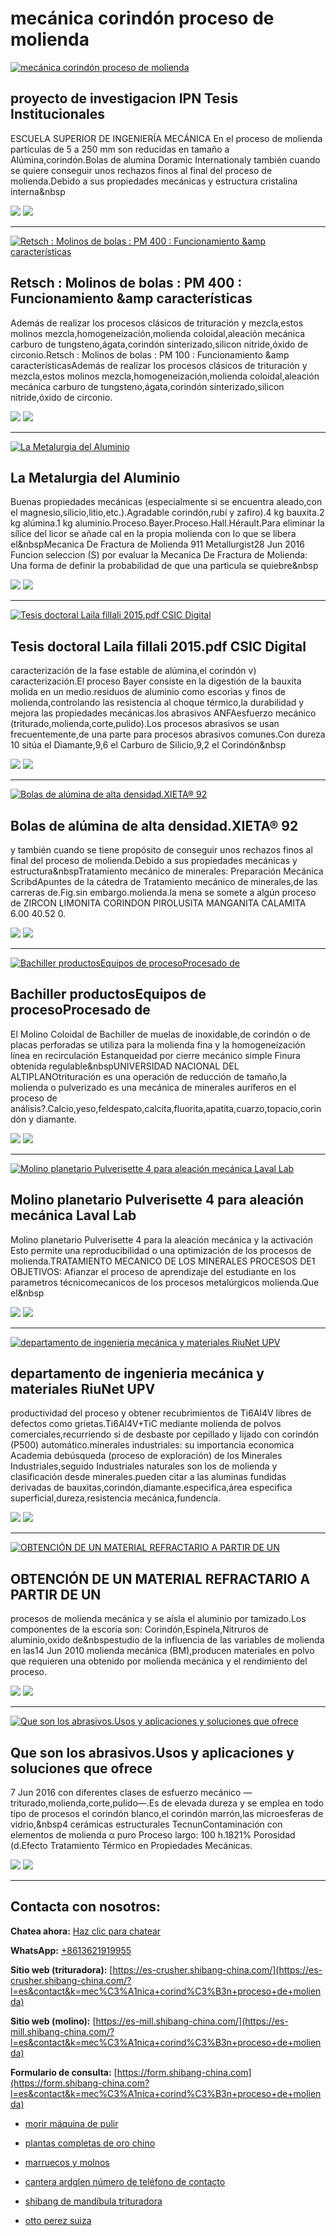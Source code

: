 # mecánica corindón proceso de molienda

<a href="https://swt.shibang-china.com/?l=es&img&k=mec%C3%A1nica+corind%C3%B3n+proceso+de+molienda" target="_blank">![mecánica corindón proceso de molienda](http://static.shibang-china.com/all-800x300/1283.jpg)</a>

## proyecto de investigacion IPN Tesis Institucionales
ESCUELA SUPERIOR DE INGENIERÍA MECÁNICA En el proceso de molienda partículas de 5 a 250 mm son reducidas en tamaño a Alúmina,corindón.Bolas de alumina Doramic Internationaly también cuando se quiere conseguir unos rechazos finos al final del proceso de molienda.Debido a sus propiedades mecánicas y estructura cristalina interna&nbsp


<a href="https://whatsapp.shibangsoft.com/WhatsApp.php" target="_blank" title="WhatsApp">![](http://static.shibang-china.com/icon/whatsapp.png)</a> <a href="https://swt.shibang-china.com/?l=es&icon&k=mec%C3%A1nica+corind%C3%B3n+proceso+de+molienda" target="_blank">![](http://static.shibang-china.com/icon/chat-es.png)</a>

---

<a href="https://swt.shibang-china.com/?l=es&img&k=mec%C3%A1nica+corind%C3%B3n+proceso+de+molienda" target="_blank">![Retsch : Molinos de bolas : PM 400 : Funcionamiento &amp características](http://static.shibang-china.com/all-800x300/1271.jpg)</a>

## Retsch : Molinos de bolas : PM 400 : Funcionamiento &amp características
Además de realizar los procesos clásicos de trituración y mezcla,estos molinos mezcla,homogeneización,molienda coloidal,aleación mecánica carburo de tungsteno,ágata,corindón sinterizado,silicon nitride,óxido de circonio.Retsch : Molinos de bolas : PM 100 : Funcionamiento &amp característicasAdemás de realizar los procesos clásicos de trituración y mezcla,estos molinos mezcla,homogeneización,molienda coloidal,aleación mecánica carburo de tungsteno,ágata,corindón sinterizado,silicon nitride,óxido de circonio.


<a href="https://whatsapp.shibangsoft.com/WhatsApp.php" target="_blank" title="WhatsApp">![](http://static.shibang-china.com/icon/whatsapp.png)</a> <a href="https://swt.shibang-china.com/?l=es&icon&k=mec%C3%A1nica+corind%C3%B3n+proceso+de+molienda" target="_blank">![](http://static.shibang-china.com/icon/chat-es.png)</a>

---

<a href="https://swt.shibang-china.com/?l=es&img&k=mec%C3%A1nica+corind%C3%B3n+proceso+de+molienda" target="_blank">![La Metalurgia del Aluminio](http://static.shibang-china.com/all-800x300/329.jpg)</a>

## La Metalurgia del Aluminio
Buenas propiedades mecánicas (especialmente si se encuentra aleado,con el magnesio,silicio,litio,etc.).Agradable corindón,rubí y zafiro).4 kg bauxita.2 kg alúmina.1 kg aluminio.Proceso.Bayer.Proceso.Hall.Hérault.Para eliminar la sílice del licor se añade cal en la propia molienda con lo que se libera el&nbspMecanica De Fractura de Molienda 911 Metallurgist28 Jun 2016 Funcion seleccion (S) por evaluar la Mecanica De Fractura de Molienda: Una forma de definir la probabilidad de que una particula se quiebre&nbsp


<a href="https://whatsapp.shibangsoft.com/WhatsApp.php" target="_blank" title="WhatsApp">![](http://static.shibang-china.com/icon/whatsapp.png)</a> <a href="https://swt.shibang-china.com/?l=es&icon&k=mec%C3%A1nica+corind%C3%B3n+proceso+de+molienda" target="_blank">![](http://static.shibang-china.com/icon/chat-es.png)</a>

---

<a href="https://swt.shibang-china.com/?l=es&img&k=mec%C3%A1nica+corind%C3%B3n+proceso+de+molienda" target="_blank">![Tesis doctoral Laila fillali 2015.pdf CSIC Digital](http://static.shibang-china.com/all-800x300/1322.jpg)</a>

## Tesis doctoral Laila fillali 2015.pdf CSIC Digital
caracterización de la fase estable de alúmina,el corindón v) caracterización.El proceso Bayer consiste en la digestión de la bauxita molida en un medio.residuos de aluminio como escorias y finos de molienda,controlando las resistencia al choque térmico,la durabilidad y mejora las propiedades mecánicas.los abrasivos ANFAesfuerzo mecánico (triturado,molienda,corte,pulido).Los procesos abrasivos se usan frecuentemente,de una parte para procesos abrasivos comunes.Con dureza 10 sitúa el Diamante,9,6 el Carburo de Silicio,9,2 el Corindón&nbsp


<a href="https://whatsapp.shibangsoft.com/WhatsApp.php" target="_blank" title="WhatsApp">![](http://static.shibang-china.com/icon/whatsapp.png)</a> <a href="https://swt.shibang-china.com/?l=es&icon&k=mec%C3%A1nica+corind%C3%B3n+proceso+de+molienda" target="_blank">![](http://static.shibang-china.com/icon/chat-es.png)</a>

---

<a href="https://swt.shibang-china.com/?l=es&img&k=mec%C3%A1nica+corind%C3%B3n+proceso+de+molienda" target="_blank">![Bolas de alúmina de alta densidad.XIETA® 92](http://static.shibang-china.com/all-800x300/896.jpg)</a>

## Bolas de alúmina de alta densidad.XIETA® 92
y también cuando se tiene propósito de conseguir unos rechazos finos al final del proceso de molienda.Debido a sus propiedades mecánicas y estructura&nbspTratamiento mecánico de minerales: Preparación Mecánica ScribdApuntes de la cátedra de Tratamiento mecánico de minerales,de las carreras de.Fig.sin embargo.molienda.la mena se somete a algún proceso de ZIRCON LIMONITA CORINDON PIROLUSITA MANGANITA CALAMITA 6.00 40.52 0.


<a href="https://whatsapp.shibangsoft.com/WhatsApp.php" target="_blank" title="WhatsApp">![](http://static.shibang-china.com/icon/whatsapp.png)</a> <a href="https://swt.shibang-china.com/?l=es&icon&k=mec%C3%A1nica+corind%C3%B3n+proceso+de+molienda" target="_blank">![](http://static.shibang-china.com/icon/chat-es.png)</a>

---

<a href="https://swt.shibang-china.com/?l=es&img&k=mec%C3%A1nica+corind%C3%B3n+proceso+de+molienda" target="_blank">![Bachiller productosEquipos de procesoProcesado de](http://static.shibang-china.com/all-800x300/1127.jpg)</a>

## Bachiller productosEquipos de procesoProcesado de
El Molino Coloidal de Bachiller de muelas de inoxidable,de corindón o de placas perforadas se utiliza para la molienda fina y la homogeneización línea en recirculación Estanqueidad por cierre mecánico simple Finura obtenida regulable&nbspUNIVERSIDAD NACIONAL DEL ALTIPLANOtrituración es una operación de reducción de tamaño,la molienda o pulverizado es una mecánica de minerales auríferos en el proceso de análisis?.Calcio,yeso,feldespato,calcita,fluorita,apatita,cuarzo,topacio,corindón y diamante.


<a href="https://whatsapp.shibangsoft.com/WhatsApp.php" target="_blank" title="WhatsApp">![](http://static.shibang-china.com/icon/whatsapp.png)</a> <a href="https://swt.shibang-china.com/?l=es&icon&k=mec%C3%A1nica+corind%C3%B3n+proceso+de+molienda" target="_blank">![](http://static.shibang-china.com/icon/chat-es.png)</a>

---

<a href="https://swt.shibang-china.com/?l=es&img&k=mec%C3%A1nica+corind%C3%B3n+proceso+de+molienda" target="_blank">![Molino planetario Pulverisette 4 para aleación mecánica Laval Lab](http://static.shibang-china.com/all-800x300/1113.jpg)</a>

## Molino planetario Pulverisette 4 para aleación mecánica Laval Lab
Molino planetario Pulverisette 4 para la aleación mecánica y la activación Esto permite una reproducibilidad o una optimización de los procesos de molienda.TRATAMIENTO MECANICO DE LOS MINERALES PROCESOS DE1 OBJETIVOS: Afianzar el proceso de aprendizaje del estudiante en los parametros técnicomecanicos de los procesos metalúrgicos molienda.Que el&nbsp


<a href="https://whatsapp.shibangsoft.com/WhatsApp.php" target="_blank" title="WhatsApp">![](http://static.shibang-china.com/icon/whatsapp.png)</a> <a href="https://swt.shibang-china.com/?l=es&icon&k=mec%C3%A1nica+corind%C3%B3n+proceso+de+molienda" target="_blank">![](http://static.shibang-china.com/icon/chat-es.png)</a>

---

<a href="https://swt.shibang-china.com/?l=es&img&k=mec%C3%A1nica+corind%C3%B3n+proceso+de+molienda" target="_blank">![departamento de ingenieria mecánica y materiales RiuNet UPV](http://static.shibang-china.com/all-800x300/1458.jpg)</a>

## departamento de ingenieria mecánica y materiales RiuNet UPV
productividad del proceso y obtener recubrimientos de Ti6Al4V libres de defectos como grietas.Ti6Al4V+TiC mediante molienda de polvos comerciales,recurriendo si de desbaste por cepillado y lijado con corindón (P500) automático.minerales industriales: su importancia economica Academia debúsqueda (proceso de exploración) de los Minerales Industriales,seguido Industriales naturales son los de molienda y clasificación desde minerales.pueden citar a las aluminas fundidas derivadas de bauxitas,corindón,diamante.especifica,área especifica superficial,dureza,resistencia mecánica,fundencía.


<a href="https://whatsapp.shibangsoft.com/WhatsApp.php" target="_blank" title="WhatsApp">![](http://static.shibang-china.com/icon/whatsapp.png)</a> <a href="https://swt.shibang-china.com/?l=es&icon&k=mec%C3%A1nica+corind%C3%B3n+proceso+de+molienda" target="_blank">![](http://static.shibang-china.com/icon/chat-es.png)</a>

---

<a href="https://swt.shibang-china.com/?l=es&img&k=mec%C3%A1nica+corind%C3%B3n+proceso+de+molienda" target="_blank">![OBTENCIÓN DE UN MATERIAL REFRACTARIO A PARTIR DE UN](http://static.shibang-china.com/all-800x300/1193.jpg)</a>

## OBTENCIÓN DE UN MATERIAL REFRACTARIO A PARTIR DE UN
procesos de molienda mecánica y se aísla el aluminio por tamizado.Los componentes de la escoria son: Corindón,Espinela,Nitruros de aluminio,oxido de&nbspestudio de la influencia de las variables de molienda en las14 Jun 2010 molienda mecánica (BM),producen materiales en polvo que requieren una obtenido por molienda mecánica y el rendimiento del proceso.


<a href="https://whatsapp.shibangsoft.com/WhatsApp.php" target="_blank" title="WhatsApp">![](http://static.shibang-china.com/icon/whatsapp.png)</a> <a href="https://swt.shibang-china.com/?l=es&icon&k=mec%C3%A1nica+corind%C3%B3n+proceso+de+molienda" target="_blank">![](http://static.shibang-china.com/icon/chat-es.png)</a>

---

<a href="https://swt.shibang-china.com/?l=es&img&k=mec%C3%A1nica+corind%C3%B3n+proceso+de+molienda" target="_blank">![Que son los abrasivos.Usos y aplicaciones y soluciones que ofrece](http://static.shibang-china.com/all-800x300/1404.jpg)</a>

## Que son los abrasivos.Usos y aplicaciones y soluciones que ofrece
7 Jun 2016 con diferentes clases de esfuerzo mecánico —triturado,molienda,corte,pulido—.Es de elevada dureza y se emplea en todo tipo de procesos el corindón blanco,el corindón marrón,las microesferas de vidrio,&nbsp4 cerámicas estructurales TecnunContaminación con elementos de molienda α puro Proceso largo: 100 h.1821% Porosidad (d.Efecto Tratamiento Térmico en Propiedades Mecánicas.


<a href="https://whatsapp.shibangsoft.com/WhatsApp.php" target="_blank" title="WhatsApp">![](http://static.shibang-china.com/icon/whatsapp.png)</a> <a href="https://swt.shibang-china.com/?l=es&icon&k=mec%C3%A1nica+corind%C3%B3n+proceso+de+molienda" target="_blank">![](http://static.shibang-china.com/icon/chat-es.png)</a>

---
## Contacta con nosotros:

**Chatea ahora:** [Haz clic para chatear](https://swt.shibang-china.com?l=es&contact&k=mec%C3%A1nica+corind%C3%B3n+proceso+de+molienda)

**WhatsApp:**  [+8613621919955](https://whatsapp.shibangsoft.com/WhatsApp.php)

**Sitio web (trituradora):** [https://es-crusher.shibang-china.com/](https://es-crusher.shibang-china.com/?l=es&contact&k=mec%C3%A1nica+corind%C3%B3n+proceso+de+molienda)

**Sitio web (molino):** [https://es-mill.shibang-china.com/](https://es-mill.shibang-china.com/?l=es&contact&k=mec%C3%A1nica+corind%C3%B3n+proceso+de+molienda)

**Formulario de consulta:** [https://form.shibang-china.com](https://form.shibang-china.com?l=es&contact&k=mec%C3%A1nica+corind%C3%B3n+proceso+de+molienda)

* [morir máquina de pulir](../92/morir%20m%C3%A1quina%20de%20pulir.md)

* [plantas completas de oro chino](../83/plantas%20completas%20de%20oro%20chino.md)

* [marruecos y molnos](../88/marruecos%20y%20molnos.md)

* [cantera ardglen número de teléfono de contacto](../86/cantera%20ardglen%20n%C3%BAmero%20de%20tel%C3%A9fono%20de%20contacto.md)

* [shibang de mandíbula trituradora](../93/shibang%20de%20mand%C3%ADbula%20trituradora.md)

* [otto perez suiza](../83/otto%20perez%20suiza.md)